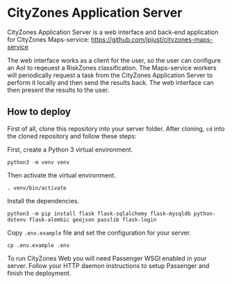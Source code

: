 # CityZones Application Server

CityZones Application Server is a web interface and back-end application for CityZones Maps-service: https://github.com/jpjust/cityzones-maps-service

The web interface works as a client for the user, so the user can configure an AoI to reqeuest a RiskZones classification. The Maps-service workers will periodically request a task from the CityZones Application Server to perform it locally and then send the results back. The web interface can then present the results to the user.

## How to deploy

First of all, clone this repository into your server folder. After cloning, `cd` into the cloned repository and follow these steps:

First, create a Python 3 virtual environment.

`python3 -m venv venv`

Then activate the virtual environment.

`. venv/bin/activate`

Install the dependencies.

`python3 -m pip install flask flask-sqlalchemy flask-mysqldb python-dotenv flask-alembic geojson passlib flask-login`

Copy `.env.example` file and set the configuration for your server.

`cp .env.example .env`

To run CityZones Web you will need Passenger WSGI enabled in your server. Follow your HTTP daemon instructions to setup Passenger and finish the deployment.
